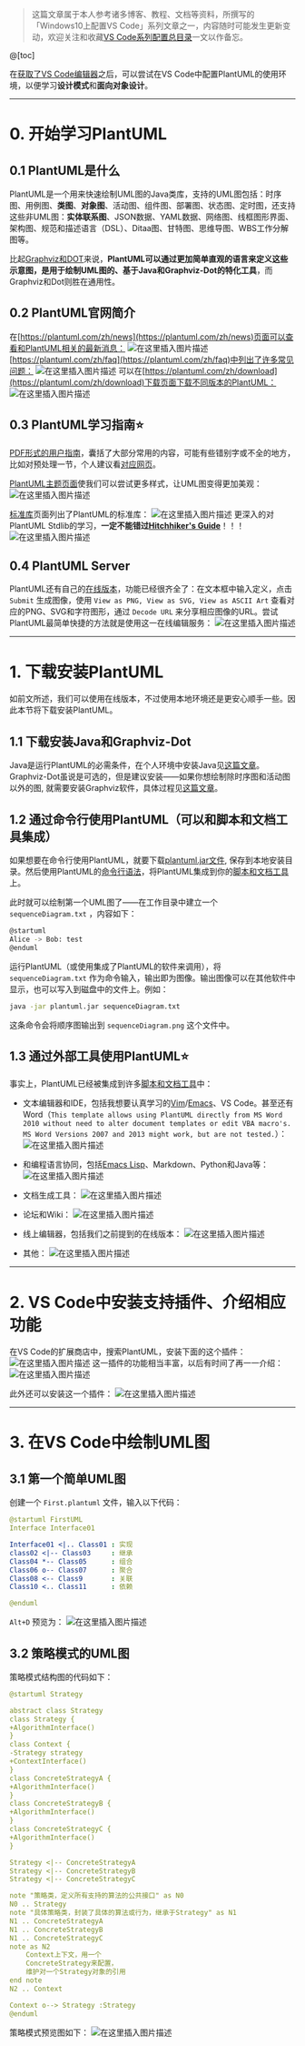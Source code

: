 

> 这篇文章属于本人参考诸多博客、教程、文档等资料，所撰写的「Windows10上配置VS Code」系列文章之一，内容随时可能发生更新变动，欢迎关注和收藏[VS Code系列配置总目录](https://memcpy0.blog.csdn.net/article/details/117640795)一文以作备忘。

@[toc]

在[获取了VS Code编辑器](https://memcpy0.blog.csdn.net/article/details/117640795)之后，可以尝试在VS Code中配置PlantUML的使用环境，以便学习**设计模式**和**面向对象设计**。

---
# 0. 开始学习PlantUML
## 0.1 PlantUML是什么
PlantUML是一个用来快速绘制UML图的Java类库，支持的UML图包括：时序图、用例图、**类图**、**对象图**、活动图、组件图、部署图、状态图、定时图，还支持这些非UML图：**实体联系图**、JSON数据、YAML数据、网络图、线框图形界面、架构图、规范和描述语言（DSL）、Ditaa图、甘特图、思维导图、WBS工作分解图等。

比起[Graphviz和DOT](https://memcpy0.blog.csdn.net/article/details/119459490)来说，**PlantUML可以通过更加简单直观的语言来定义这些示意图，是用于绘制UML图的、基于Java和Graphviz-Dot的特化工具**，而Graphviz和Dot则胜在通用性。

## 0.2 PlantUML官网简介
在[https://plantuml.com/zh/news](https://plantuml.com/zh/news)页面可以查看和PlantUML相关的最新消息：
![在这里插入图片描述](https://img-blog.csdnimg.cn/419989d915f849419ca3c1e7781618ac.png?x-oss-process=image/watermark,type_ZHJvaWRzYW5zZmFsbGJhY2s,shadow_50,text_Q1NETiBAbWVtY3B5MA==,size_20,color_FFFFFF,t_70,g_se,x_16)
[https://plantuml.com/zh/faq](https://plantuml.com/zh/faq)中列出了许多常见问题：
![在这里插入图片描述](https://img-blog.csdnimg.cn/701451c1701c40cfb7823eb554a06fcd.png)
可以在[https://plantuml.com/zh/download](https://plantuml.com/zh/download)下载页面下载不同版本的PlantUML：
![在这里插入图片描述](https://img-blog.csdnimg.cn/eb85b5a0375d4ee4b2d962e6fbfaa811.png?x-oss-process=image/watermark,type_ZHJvaWRzYW5zZmFsbGJhY2s,shadow_50,text_Q1NETiBAbWVtY3B5MA==,size_20,color_FFFFFF,t_70,g_se,x_16)

## 0.3 PlantUML学习指南:star:
[PDF形式的用户指南](http://plantuml.com/zh/guide)，囊括了大部分常用的内容，可能有些错别字或不全的地方，比如对预处理一节，个人建议看[对应网页](https://plantuml.com/zh/preprocessing#f8d8089a98ca8958)。

[PlantUML主题页面](https://plantuml.com/zh/theme)使我们可以尝试更多样式，让UML图变得更加美观：
![在这里插入图片描述](https://img-blog.csdnimg.cn/ad770f9cec0d45a8b3b544339557e881.png?x-oss-process=image/watermark,type_ZHJvaWRzYW5zZmFsbGJhY2s,shadow_50,text_Q1NETiBAbWVtY3B5MA==,size_20,color_FFFFFF,t_70,g_se,x_16)


[标准库](https://plantuml.com/zh/stdlib)页面列出了PlantUML的标准库：
![在这里插入图片描述](https://img-blog.csdnimg.cn/eeeea37d39a7483887d3bcc0f51f4d92.png?x-oss-process=image/watermark,type_ZHJvaWRzYW5zZmFsbGJhY2s,shadow_50,text_Q1NETiBAbWVtY3B5MA==,size_20,color_FFFFFF,t_70,g_se,x_16)
更深入的对PlantUML Stdlib的学习，**一定不能错过[Hitchhiker's Guide](https://crashedmind.github.io/PlantUMLHitchhikersGuide/)**！！！
![在这里插入图片描述](https://img-blog.csdnimg.cn/f4b66ac1df0f44a283ee6a23263d6e8c.png?x-oss-process=image/watermark,type_ZHJvaWRzYW5zZmFsbGJhY2s,shadow_50,text_Q1NETiBAbWVtY3B5MA==,size_20,color_FFFFFF,t_70,g_se,x_16) 
## 0.4 PlantUML Server 
PlantUML还有自己的[在线版本](http://www.plantuml.com/plantuml/uml/SyfFKj2rKt3CoKnELR1Io4ZDoSa70000)，功能已经很齐全了：在文本框中输入定义，点击 `Submit` 生成图像，使用 `View as PNG, View as SVG, View as ASCII Art` 查看对应的PNG、SVG和字符图形，通过 `Decode URL` 来分享相应图像的URL。尝试PlantUML最简单快捷的方法就是使用这一在线编辑服务：
![在这里插入图片描述](https://img-blog.csdnimg.cn/e71948ec05254c5eaf55a8778a6db28e.png?x-oss-process=image/watermark,type_ZHJvaWRzYW5zZmFsbGJhY2s,shadow_50,text_Q1NETiBAbWVtY3B5MA==,size_20,color_FFFFFF,t_70,g_se,x_16)

 



---
# 1. 下载安装PlantUML
如前文所述，我们可以使用在线版本，不过使用本地环境还是更安心顺手一些。因此本节将下载安装PlantUML。

## 1.1 下载安装Java和Graphviz-Dot
Java是运行PlantUML的必需条件，在个人环境中安装Java见[这篇文章](https://memcpy0.blog.csdn.net/article/details/119280425)。Graphviz-Dot虽说是可选的，但是建议安装——如果你想绘制除时序图和活动图以外的图, 就需要安装Graphviz软件，具体过程见[这篇文章](https://memcpy0.blog.csdn.net/article/details/119459490)。
## 1.2 通过命令行使用PlantUML（可以和脚本和文档工具集成）
如果想要在命令行使用PlantUML，就要下载[plantuml.jar文件](https://sourceforge.net/projects/plantuml/files/plantuml.jar/download), 保存到本地安装目录。然后使用PlantUML的[命令行语法](https://plantuml.com/zh/command-line)，将PlantUML集成到你的[脚本和文档工具](https://plantuml.com/zh/running)上。

此时就可以绘制第一个UML图了——在工作目录中建立一个 `sequenceDiagram.txt` ，内容如下：
```bash
@startuml
Alice -> Bob: test
@enduml
```
运行PlantUML（或使用集成了PlantUML的软件来调用），将 `sequenceDiagram.txt` 作为命令输入，输出即为图像。输出图像可以在其他软件中显示，也可以写入到磁盘中的文件上。例如：
```bash
java -jar plantuml.jar sequenceDiagram.txt
```
这条命令会将顺序图输出到 `sequenceDiagram.png` 这个文件中。 

## 1.3 通过外部工具使用PlantUML:star:
事实上，PlantUML已经被集成到许多[脚本和文档工具](https://plantuml.com/zh/running)中：

- 文本编辑器和IDE，包括我想要认真学习的[Vim](https://www.vim.org/scripts/script.php?script_id=3538)/[Emacs](https://plantuml.com/zh/emacs)、VS Code。甚至还有Word（`This template allows using PlantUML directly from MS Word 2010 without need to alter document templates or edit VBA macro's. MS Word Versions 2007 and 2013 might work, but are not tested.`）：
![在这里插入图片描述](https://img-blog.csdnimg.cn/fb27ff498c1648529ffb371f50f0132b.png?x-oss-process=image/watermark,type_ZHJvaWRzYW5zZmFsbGJhY2s,shadow_50,text_Q1NETiBAbWVtY3B5MA==,size_20,color_FFFFFF,t_70,g_se,x_16)
- 和编程语言协同，包括[Emacs Lisp](https://github.com/tj64/puml)、Markdown、Python和Java等：
![在这里插入图片描述](https://img-blog.csdnimg.cn/c59a0bb831e34c44b10f30a1168011b5.png?x-oss-process=image/watermark,type_ZHJvaWRzYW5zZmFsbGJhY2s,shadow_50,text_Q1NETiBAbWVtY3B5MA==,size_20,color_FFFFFF,t_70,g_se,x_16)
- 文档生成工具：
![在这里插入图片描述](https://img-blog.csdnimg.cn/118f1bc79e5e48859875663635447243.png?x-oss-process=image/watermark,type_ZHJvaWRzYW5zZmFsbGJhY2s,shadow_50,text_Q1NETiBAbWVtY3B5MA==,size_20,color_FFFFFF,t_70,g_se,x_16)
- 论坛和Wiki：
![在这里插入图片描述](https://img-blog.csdnimg.cn/cf6df7e33c714d418f91d502103e8f1e.png?x-oss-process=image/watermark,type_ZHJvaWRzYW5zZmFsbGJhY2s,shadow_50,text_Q1NETiBAbWVtY3B5MA==,size_20,color_FFFFFF,t_70,g_se,x_16)

- 线上编辑器，包括我们之前提到的在线版本：
![在这里插入图片描述](https://img-blog.csdnimg.cn/e93bbe5e169d46e2a2cc57ef12c1c083.png?x-oss-process=image/watermark,type_ZHJvaWRzYW5zZmFsbGJhY2s,shadow_50,text_Q1NETiBAbWVtY3B5MA==,size_20,color_FFFFFF,t_70,g_se,x_16)
- 其他：
![在这里插入图片描述](https://img-blog.csdnimg.cn/7d73e302c53540f2a0718c512c688216.png?x-oss-process=image/watermark,type_ZHJvaWRzYW5zZmFsbGJhY2s,shadow_50,text_Q1NETiBAbWVtY3B5MA==,size_20,color_FFFFFF,t_70,g_se,x_16)


---
# 2. VS Code中安装支持插件、介绍相应功能
在VS Code的扩展商店中，搜索PlantUML，安装下面的这个插件：
![在这里插入图片描述](https://img-blog.csdnimg.cn/845921b5ff134384808c80d6b84cacf6.png?x-oss-process=image/watermark,type_ZHJvaWRzYW5zZmFsbGJhY2s,shadow_50,text_Q1NETiBAbWVtY3B5MA==,size_20,color_FFFFFF,t_70,g_se,x_16)
这一插件的功能相当丰富，以后有时间了再一一介绍：
![在这里插入图片描述](https://img-blog.csdnimg.cn/202fd01b0962474aa338e4a8d6799679.png?x-oss-process=image/watermark,type_ZHJvaWRzYW5zZmFsbGJhY2s,shadow_50,text_Q1NETiBAbWVtY3B5MA==,size_20,color_FFFFFF,t_70,g_se,x_16)

此外还可以安装这一个插件：
![在这里插入图片描述](https://img-blog.csdnimg.cn/f4b5170b0d3e4d5e93b59cc8396620f9.png)

---
# 3. 在VS Code中绘制UML图
## 3.1 第一个简单UML图
创建一个 `First.plantuml` 文件，输入以下代码：
```yaml
@startuml FirstUML
Interface Interface01

Interface01 <|.. Class01 : 实现
class02 <|-- Class03     : 继承
Class04 *-- Class05      : 组合
Class06 o-- Class07      : 聚合
Class08 <-- Class9       : 关联
Class10 <.. Class11      : 依赖

@enduml
```
`Alt+D` 预览为：
![在这里插入图片描述](https://img-blog.csdnimg.cn/ba52c8073a654178928a02dfff448c5b.png?x-oss-process=image/watermark,type_ZHJvaWRzYW5zZmFsbGJhY2s,shadow_50,text_Q1NETiBAbWVtY3B5MA==,size_20,color_FFFFFF,t_70,g_se,x_16)
## 3.2 策略模式的UML图
策略模式结构图的代码如下：
```yaml
@startuml Strategy

abstract class Strategy
class Strategy {
+AlgorithmInterface() 
}
class Context {
-Strategy strategy
+ContextInterface()
}
class ConcreteStrategyA {
+AlgorithmInterface() 
}
class ConcreteStrategyB {
+AlgorithmInterface() 
}
class ConcreteStrategyC {
+AlgorithmInterface() 
}

Strategy <|-- ConcreteStrategyA
Strategy <|-- ConcreteStrategyB
Strategy <|-- ConcreteStrategyC

note "策略类，定义所有支持的算法的公共接口" as N0
N0 .. Strategy
note "具体策略类，封装了具体的算法或行为，继承于Strategy" as N1
N1 .. ConcreteStrategyA
N1 .. ConcreteStrategyB
N1 .. ConcreteStrategyC
note as N2
    Context上下文，用一个
    ConcreteStrategy来配置，
    维护对一个Strategy对象的引用
end note
N2 .. Context

Context o--> Strategy :Strategy
@enduml
```
策略模式预览图如下：
![在这里插入图片描述](https://img-blog.csdnimg.cn/e772ce86ef0d4ff4889b72594c1cbf2a.png?x-oss-process=image/watermark,type_ZHJvaWRzYW5zZmFsbGJhY2s,shadow_50,text_Q1NETiBAbWVtY3B5MA==,size_20,color_FFFFFF,t_70,g_se,x_16)

